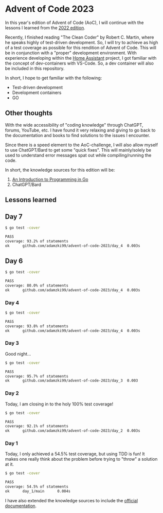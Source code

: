 # Advent of Code 2023

In this year's edition of Advent of Code (AoC), I will continue with the lessons I learned from the [2022 edition](https://github.com/adamzki99/advent-of-code-2022).

Recently, I finished reading "The Clean Coder" by Robert C. Martin, where he speaks highly of test-driven development. So, I will try to achieve as high of a test coverage as possible for this rendition of Advent of Code.
This will be in conjunction with a "proper" development environment. With experience developing within the [Home Assistant](https://www.home-assistant.io/) project, I got familiar with the concept of dev-containers with VS-Code.
So, a dev container will also be included in this repository.

In short, I hope to get familiar with the following:

- Test-driven development
- Development containers
- GO

## Other thoughts

With the wide accessibility of "coding knowledge" through ChatGPT, forums, YouTube, etc. I have found it very relaxing and giving to go back to the documentation and books to find solutions to the issues I encounter. 

Since there is a speed element to the AoC-challenge, I will also allow myself to use ChatGPT/Bard to get some "quick fixes". This will mainly/solely be used to understand error messages spat out while compiling/running the code.

In short, the knowledge sources for this edition will be:

1. [An Introduction to Programming in Go](https://www.golang-book.com/books/intro)
2. ChatGPT/Bard

## Lessons learned

## Day 7

```bash
$ go test -cover

PASS
coverage: 93.2% of statements
ok      github.com/adamzki99/advent-of-code-2023/day_4  0.003s
```

## Day 6

```bash
$ go test -cover

PASS
coverage: 80.0% of statements
ok      github.com/adamzki99/advent-of-code-2023/day_4  0.003s
```

### Day 4

```bash
$ go test -cover

PASS
coverage: 93.8% of statements
ok      github.com/adamzki99/advent-of-code-2023/day_4  0.003s
```

### Day 3

Good night...

```bash
$ go test -cover 

PASS
coverage: 95.7% of statements
ok      github.com/adamzki99/advent-of-code-2023/day_3  0.003
```

### Day 2

Today, I am closing in to the holy 100% test coverage!

```bash
$ go test -cover

PASS
coverage: 92.1% of statements
ok      github.com/adamzki99/advent-of-code-2023/day_2  0.003s
```

### Day 1

Today, I only achieved a 54.5% test coverage, but using TDD is fun! It makes one really think about the problem before trying to "throw" a solution at it.

```bash
$ go test -cover

PASS
coverage: 54.5% of statements
ok      day_1/main      0.004s
```

I have also extended the knowledge sources to include the [official documentation](https://go.dev/).
